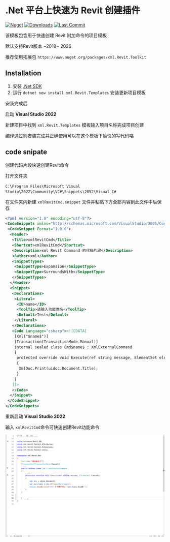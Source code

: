 # .Net 平台上快速为 Revit 创建插件

[![Nuget](https://img.shields.io/nuget/vpre/xml.Revit.Templates?style=for-the-badge)](https://www.nuget.org/packages/xml.Revit.Templates)
[![Downloads](https://img.shields.io/nuget/dt/xml.Revit.Templates?style=for-the-badge)](https://www.nuget.org/packages/xml.Revit.Templates)
[![Last Commit](https://img.shields.io/github/last-commit/ZedMoster/xml.Revit.Templates/dev?style=for-the-badge)](https://github.com/ZedMoster/xml.Revit.Templates/commits/main)

该模板包含用于快速创建 Revit 附加命令的项目模板

默认支持Revit版本 ~2018~ 2026

推荐使用拓展包 `https://www.nuget.org/packages/xml.Revit.Toolkit`

## Installation

1. 安装 [.Net SDK](https://dotnet.microsoft.com/download)
2. 运行 `dotnet new install xml.Revit.Templates` 安装更新项目模板

安装完成后

启动 **Visual Studio 2022**

新建项目中找到 `xml.Revit.Templates` 模板输入项目名称完成项目创建

编译通过则安装完成并正确使用可以在这个模板下愉快的写代码咯

## code snipate

创建代码片段快速创建Revit命令

打开文件夹

`C:\Program Files\Microsoft Visual Studio\2022\Community\VC#\Snippets\2052\Visual C#`

在文件夹内新建 `xmlRevitCmd.snippet` 文件并粘贴下方全部内容到此文件中后保存

```xml
<?xml version="1.0" encoding="utf-8"?>
<CodeSnippets xmlns="http://schemas.microsoft.com/VisualStudio/2005/CodeSnippet">
 <CodeSnippet Format="1.0.0">
  <Header>
   <Title>xmlRevitCmd</Title>
   <Shortcut>xmlRevitCmd</Shortcut>
   <Description>xml Revit Command 的代码片段</Description>
   <Author>xml</Author>
   <SnippetTypes>
    <SnippetType>Expansion</SnippetType>
    <SnippetType>SurroundsWith</SnippetType>
   </SnippetTypes>
  </Header>
  <Snippet>
   <Declarations>
    <Literal>
     <ID>name</ID>
     <ToolTip>请输入功能类名</ToolTip>
     <Default>Test</Default>
    </Literal>
   </Declarations>
   <Code Language="csharp"><![CDATA[
    [Xml("$name$")]
    [Transaction(TransactionMode.Manual)]
    internal sealed class Cmd$name$ : XmlExternalCommand
    {
     protected override void Execute(ref string message, ElementSet elements)
     {
      XmlDoc.Print(uidoc.Document.Title);
     }
    }
   ]]>
   </Code>
  </Snippet>
 </CodeSnippet>
</CodeSnippets>

```

重新启动 **Visual Studio 2022**

输入 `xmlRevitCmd`命令可快速创建Revit功能命令

<p align="left">
    <picture>
        <source media="(prefers-color-scheme: dark)" width="750" srcset="https://raw.githubusercontent.com/ZedMoster/xml.Revit.Templates/main/assets/xmlRevitCommand.gif">
        <img alt="xmlRevitCommand" width="750" src="https://raw.githubusercontent.com/ZedMoster/xml.Revit.Templates/main/assets/xmlRevitCommand.gif">
    </picture>
</p>
